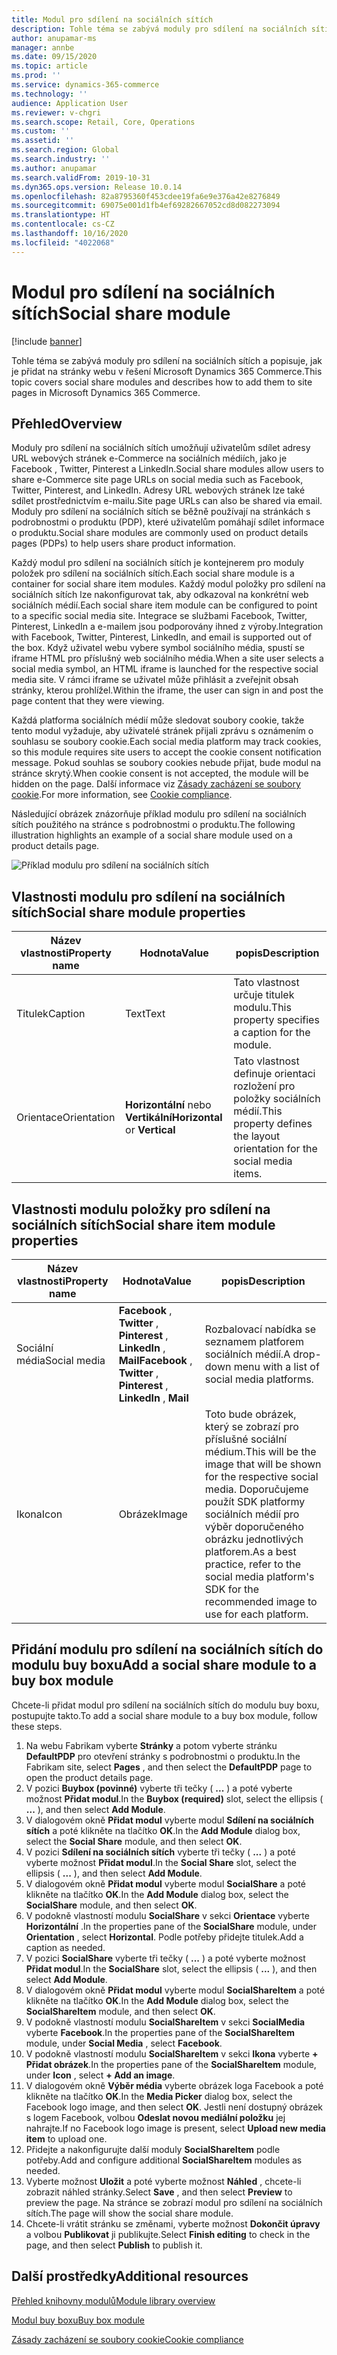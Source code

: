 ```yaml
---
title: Modul pro sdílení na sociálních sítích
description: Tohle téma se zabývá moduly pro sdílení na sociálních sítích a popisuje, jak je přidat na stránky webu v řešení Microsoft Dynamics 365 Commerce.
author: anupamar-ms
manager: annbe
ms.date: 09/15/2020
ms.topic: article
ms.prod: ''
ms.service: dynamics-365-commerce
ms.technology: ''
audience: Application User
ms.reviewer: v-chgri
ms.search.scope: Retail, Core, Operations
ms.custom: ''
ms.assetid: ''
ms.search.region: Global
ms.search.industry: ''
ms.author: anupamar
ms.search.validFrom: 2019-10-31
ms.dyn365.ops.version: Release 10.0.14
ms.openlocfilehash: 82a8795360f453cdee19fa6e9e376a42e8276849
ms.sourcegitcommit: 69075e001d1fb4ef69282667052cd8d082273094
ms.translationtype: HT
ms.contentlocale: cs-CZ
ms.lasthandoff: 10/16/2020
ms.locfileid: "4022068"
---
```

# <a name="social-share-module"></a><span data-ttu-id="12a7a-103">Modul pro sdílení na sociálních sítích</span><span class="sxs-lookup"><span data-stu-id="12a7a-103">Social share module</span></span>

[!include [banner](includes/banner.md)]

<span data-ttu-id="12a7a-104">Tohle téma se zabývá moduly pro sdílení na sociálních sítích a popisuje, jak je přidat na stránky webu v řešení Microsoft Dynamics 365 Commerce.</span><span class="sxs-lookup"><span data-stu-id="12a7a-104">This topic covers social share modules and describes how to add them to site pages in Microsoft Dynamics 365 Commerce.</span></span>

## <a name="overview"></a><span data-ttu-id="12a7a-105">Přehled</span><span class="sxs-lookup"><span data-stu-id="12a7a-105">Overview</span></span>

<span data-ttu-id="12a7a-106">Moduly pro sdílení na sociálních sítích umožňují uživatelům sdílet adresy URL webových stránek e-Commerce na sociálních médiích, jako je Facebook , Twitter, Pinterest a LinkedIn.</span><span class="sxs-lookup"><span data-stu-id="12a7a-106">Social share modules allow users to share e-Commerce site page URLs on social media such as Facebook, Twitter, Pinterest, and LinkedIn.</span></span> <span data-ttu-id="12a7a-107">Adresy URL webových stránek lze také sdílet prostřednictvím e-mailu.</span><span class="sxs-lookup"><span data-stu-id="12a7a-107">Site page URLs can also be shared via email.</span></span> <span data-ttu-id="12a7a-108">Moduly pro sdílení na sociálních sítích se běžně používají na stránkách s podrobnostmi o produktu (PDP), které uživatelům pomáhají sdílet informace o produktu.</span><span class="sxs-lookup"><span data-stu-id="12a7a-108">Social share modules are commonly used on product details pages (PDPs) to help users share product information.</span></span>

<span data-ttu-id="12a7a-109">Každý modul pro sdílení na sociálních sítích je kontejnerem pro moduly položek pro sdílení na sociálních sítích.</span><span class="sxs-lookup"><span data-stu-id="12a7a-109">Each social share module is a container for social share item modules.</span></span> <span data-ttu-id="12a7a-110">Každý modul položky pro sdílení na sociálních sítích lze nakonfigurovat tak, aby odkazoval na konkrétní web sociálních médií.</span><span class="sxs-lookup"><span data-stu-id="12a7a-110">Each social share item module can be configured to point to a specific social media site.</span></span> <span data-ttu-id="12a7a-111">Integrace se službami Facebook, Twitter, Pinterest, LinkedIn a e-mailem jsou podporovány ihned z výroby.</span><span class="sxs-lookup"><span data-stu-id="12a7a-111">Integration with Facebook, Twitter, Pinterest, LinkedIn, and email is supported out of the box.</span></span> <span data-ttu-id="12a7a-112">Když uživatel webu vybere symbol sociálního média, spustí se iframe HTML pro příslušný web sociálního média.</span><span class="sxs-lookup"><span data-stu-id="12a7a-112">When a site user selects a social media symbol, an HTML iframe is launched for the respective social media site.</span></span> <span data-ttu-id="12a7a-113">V rámci iframe se uživatel může přihlásit a zveřejnit obsah stránky, kterou prohlížel.</span><span class="sxs-lookup"><span data-stu-id="12a7a-113">Within the iframe, the user can sign in and post the page content that they were viewing.</span></span>

<span data-ttu-id="12a7a-114">Každá platforma sociálních médií může sledovat soubory cookie, takže tento modul vyžaduje, aby uživatelé stránek přijali zprávu s oznámením o souhlasu se soubory cookie.</span><span class="sxs-lookup"><span data-stu-id="12a7a-114">Each social media platform may track cookies, so this module requires site users to accept the cookie consent notification message.</span></span> <span data-ttu-id="12a7a-115">Pokud souhlas se soubory cookies nebude přijat, bude modul na stránce skrytý.</span><span class="sxs-lookup"><span data-stu-id="12a7a-115">When cookie consent is not accepted, the module will be hidden on the page.</span></span> <span data-ttu-id="12a7a-116">Další informace viz [Zásady zacházení se soubory cookie](cookie-compliance.md).</span><span class="sxs-lookup"><span data-stu-id="12a7a-116">For more information, see [Cookie compliance](cookie-compliance.md).</span></span>

<span data-ttu-id="12a7a-117">Následující obrázek znázorňuje příklad modulu pro sdílení na sociálních sítích použitého na stránce s podrobnostmi o produktu.</span><span class="sxs-lookup"><span data-stu-id="12a7a-117">The following illustration highlights an example of a social share module used on a product details page.</span></span>

![Příklad modulu pro sdílení na sociálních sítích](./media/ecommerce-socialshare.png)

## <a name="social-share-module-properties"></a><span data-ttu-id="12a7a-119">Vlastnosti modulu pro sdílení na sociálních sítích</span><span class="sxs-lookup"><span data-stu-id="12a7a-119">Social share module properties</span></span>

| <span data-ttu-id="12a7a-120">Název vlastnosti</span><span class="sxs-lookup"><span data-stu-id="12a7a-120">Property name</span></span>             | <span data-ttu-id="12a7a-121">Hodnota</span><span class="sxs-lookup"><span data-stu-id="12a7a-121">Value</span></span>                 | <span data-ttu-id="12a7a-122">popis</span><span class="sxs-lookup"><span data-stu-id="12a7a-122">Description</span></span> |
|---------------------------|-----------------------|-------------|
| <span data-ttu-id="12a7a-123">Titulek</span><span class="sxs-lookup"><span data-stu-id="12a7a-123">Caption</span></span>                  | <span data-ttu-id="12a7a-124">Text</span><span class="sxs-lookup"><span data-stu-id="12a7a-124">Text</span></span> | <span data-ttu-id="12a7a-125">Tato vlastnost určuje titulek modulu.</span><span class="sxs-lookup"><span data-stu-id="12a7a-125">This property specifies a caption for the module.</span></span> |
| <span data-ttu-id="12a7a-126">Orientace</span><span class="sxs-lookup"><span data-stu-id="12a7a-126">Orientation</span></span> | <span data-ttu-id="12a7a-127">**Horizontální** nebo **Vertikální**</span><span class="sxs-lookup"><span data-stu-id="12a7a-127">**Horizontal** or **Vertical**</span></span>  | <span data-ttu-id="12a7a-128">Tato vlastnost definuje orientaci rozložení pro položky sociálních médií.</span><span class="sxs-lookup"><span data-stu-id="12a7a-128">This property defines the layout orientation for the social media items.</span></span> |

## <a name="social-share-item-module-properties"></a><span data-ttu-id="12a7a-129">Vlastnosti modulu položky pro sdílení na sociálních sítích</span><span class="sxs-lookup"><span data-stu-id="12a7a-129">Social share item module properties</span></span>
| <span data-ttu-id="12a7a-130">Název vlastnosti</span><span class="sxs-lookup"><span data-stu-id="12a7a-130">Property name</span></span>             | <span data-ttu-id="12a7a-131">Hodnota</span><span class="sxs-lookup"><span data-stu-id="12a7a-131">Value</span></span>                 | <span data-ttu-id="12a7a-132">popis</span><span class="sxs-lookup"><span data-stu-id="12a7a-132">Description</span></span> |
|---------------------------|-----------------------|-------------|
| <span data-ttu-id="12a7a-133">Sociální média</span><span class="sxs-lookup"><span data-stu-id="12a7a-133">Social media</span></span>              | <span data-ttu-id="12a7a-134">**Facebook** , **Twitter** , **Pinterest** , **LinkedIn** , **Mail**</span><span class="sxs-lookup"><span data-stu-id="12a7a-134">**Facebook** , **Twitter** , **Pinterest** , **LinkedIn** , **Mail**</span></span> | <span data-ttu-id="12a7a-135">Rozbalovací nabídka se seznamem platforem sociálních médií.</span><span class="sxs-lookup"><span data-stu-id="12a7a-135">A drop-down menu with a list of social media platforms.</span></span> |
| <span data-ttu-id="12a7a-136">Ikona</span><span class="sxs-lookup"><span data-stu-id="12a7a-136">Icon</span></span> |<span data-ttu-id="12a7a-137">Obrázek</span><span class="sxs-lookup"><span data-stu-id="12a7a-137">Image</span></span>    | <span data-ttu-id="12a7a-138">Toto bude obrázek, který se zobrazí pro příslušné sociální médium.</span><span class="sxs-lookup"><span data-stu-id="12a7a-138">This will be the image that will be shown for the respective social media.</span></span> <span data-ttu-id="12a7a-139">Doporučujeme použít SDK platformy sociálních médií pro výběr doporučeného obrázku jednotlivých platforem.</span><span class="sxs-lookup"><span data-stu-id="12a7a-139">As a best practice, refer to the social media platform's SDK for the recommended image to use for each platform.</span></span> |

## <a name="add-a-social-share-module-to-a-buy-box-module"></a><span data-ttu-id="12a7a-140">Přidání modulu pro sdílení na sociálních sítích do modulu buy boxu</span><span class="sxs-lookup"><span data-stu-id="12a7a-140">Add a social share module to a buy box module</span></span>

<span data-ttu-id="12a7a-141">Chcete-li přidat modul pro sdílení na sociálních sítích do modulu buy boxu, postupujte takto.</span><span class="sxs-lookup"><span data-stu-id="12a7a-141">To add a social share module to a buy box module, follow these steps.</span></span>

1. <span data-ttu-id="12a7a-142">Na webu Fabrikam vyberte **Stránky** a potom vyberte stránku **DefaultPDP** pro otevření stránky s podrobnostmi o produktu.</span><span class="sxs-lookup"><span data-stu-id="12a7a-142">In the Fabrikam site, select **Pages** , and then select the **DefaultPDP** page to open the product details page.</span></span> 
1. <span data-ttu-id="12a7a-143">V pozici **Buybox (povinné)** vyberte tři tečky ( **...** ) a poté vyberte možnost **Přidat modul**.</span><span class="sxs-lookup"><span data-stu-id="12a7a-143">In the **Buybox (required)** slot, select the ellipsis ( **...** ), and then select **Add Module**.</span></span>
1. <span data-ttu-id="12a7a-144">V dialogovém okně **Přidat modul** vyberte modul **Sdílení na sociálních sítích** a poté klikněte na tlačítko **OK**.</span><span class="sxs-lookup"><span data-stu-id="12a7a-144">In the **Add Module** dialog box, select the **Social Share** module, and then select **OK**.</span></span>
1. <span data-ttu-id="12a7a-145">V pozici **Sdílení na sociálních sítích** vyberte tři tečky ( **...** ) a poté vyberte možnost **Přidat modul**.</span><span class="sxs-lookup"><span data-stu-id="12a7a-145">In the **Social Share** slot, select the ellipsis ( **...** ), and then select **Add Module**.</span></span>
1. <span data-ttu-id="12a7a-146">V dialogovém okně **Přidat modul** vyberte modul **SocialShare** a poté klikněte na tlačítko **OK**.</span><span class="sxs-lookup"><span data-stu-id="12a7a-146">In the **Add Module** dialog box, select the **SocialShare** module, and then select **OK**.</span></span>
1. <span data-ttu-id="12a7a-147">V podokně vlastností modulu **SocialShare** v sekci **Orientace** vyberte **Horizontální** .</span><span class="sxs-lookup"><span data-stu-id="12a7a-147">In the properties pane of the **SocialShare** module, under **Orientation** , select **Horizontal**.</span></span> <span data-ttu-id="12a7a-148">Podle potřeby přidejte titulek.</span><span class="sxs-lookup"><span data-stu-id="12a7a-148">Add a caption as needed.</span></span>
1. <span data-ttu-id="12a7a-149">V pozici **SocialShare** vyberte tři tečky ( **...** ) a poté vyberte možnost **Přidat modul**.</span><span class="sxs-lookup"><span data-stu-id="12a7a-149">In the **SocialShare** slot, select the ellipsis ( **...** ), and then select **Add Module**.</span></span>
1. <span data-ttu-id="12a7a-150">V dialogovém okně **Přidat modul** vyberte modul **SocialShareItem** a poté klikněte na tlačítko **OK**.</span><span class="sxs-lookup"><span data-stu-id="12a7a-150">In the **Add Module** dialog box, select the **SocialShareItem** module, and then select **OK**.</span></span>
1. <span data-ttu-id="12a7a-151">V podokně vlastností modulu **SocialShareItem** v sekci **SocialMedia** vyberte **Facebook**.</span><span class="sxs-lookup"><span data-stu-id="12a7a-151">In the properties pane of the **SocialShareItem** module, under **Social Media** , select **Facebook**.</span></span>
1. <span data-ttu-id="12a7a-152">V podokně vlastností modulu **SocialShareItem** v sekci **Ikona** vyberte **+ Přidat obrázek**.</span><span class="sxs-lookup"><span data-stu-id="12a7a-152">In the properties pane of the **SocialShareItem** module, under **Icon** , select **+ Add an image**.</span></span>
1. <span data-ttu-id="12a7a-153">V dialogovém okně **Výběr média** vyberte obrázek loga Facebook a poté klikněte na tlačítko **OK**.</span><span class="sxs-lookup"><span data-stu-id="12a7a-153">In the **Media Picker** dialog box, select the Facebook logo image, and then select **OK**.</span></span> <span data-ttu-id="12a7a-154">Jestli není dostupný obrázek s logem Facebook, volbou **Odeslat novou mediální položku** jej nahrajte.</span><span class="sxs-lookup"><span data-stu-id="12a7a-154">If no Facebook logo image is present, select **Upload new media item** to upload one.</span></span>
1. <span data-ttu-id="12a7a-155">Přidejte a nakonfigurujte další moduly **SocialShareItem** podle potřeby.</span><span class="sxs-lookup"><span data-stu-id="12a7a-155">Add and configure additional **SocialShareItem** modules as needed.</span></span>
1. <span data-ttu-id="12a7a-156">Vyberte možnost **Uložit** a poté vyberte možnost **Náhled** , chcete-li zobrazit náhled stránky.</span><span class="sxs-lookup"><span data-stu-id="12a7a-156">Select **Save** , and then select **Preview** to preview the page.</span></span> <span data-ttu-id="12a7a-157">Na stránce se zobrazí modul pro sdílení na sociálních sítích.</span><span class="sxs-lookup"><span data-stu-id="12a7a-157">The page will show the social share module.</span></span>
1. <span data-ttu-id="12a7a-158">Chcete-li vrátit stránku se změnami, vyberte možnost **Dokončit úpravy** a volbou **Publikovat** ji publikujte.</span><span class="sxs-lookup"><span data-stu-id="12a7a-158">Select **Finish editing** to check in the page, and then select **Publish** to publish it.</span></span>

## <a name="additional-resources"></a><span data-ttu-id="12a7a-159">Další prostředky</span><span class="sxs-lookup"><span data-stu-id="12a7a-159">Additional resources</span></span>

[<span data-ttu-id="12a7a-160">Přehled knihovny modulů</span><span class="sxs-lookup"><span data-stu-id="12a7a-160">Module library overview</span></span>](starter-kit-overview.md)

[<span data-ttu-id="12a7a-161">Modul buy boxu</span><span class="sxs-lookup"><span data-stu-id="12a7a-161">Buy box module</span></span>](add-buy-box.md)

[<span data-ttu-id="12a7a-162">Zásady zacházení se soubory cookie</span><span class="sxs-lookup"><span data-stu-id="12a7a-162">Cookie compliance</span></span>](cookie-compliance.md)
